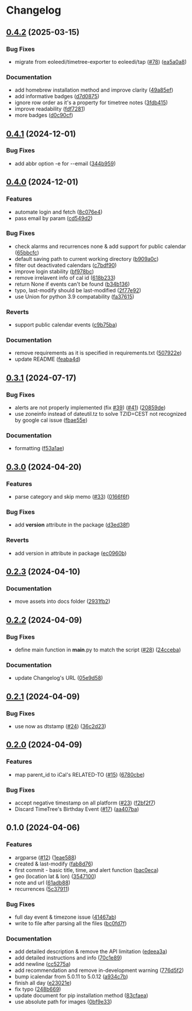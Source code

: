 # Changelog

## [0.4.2](https://github.com/eoleedi/TimeTree-Exporter/compare/v0.4.1...v0.4.2) (2025-03-15)


### Bug Fixes

* migrate from eoleedi/timetree-exporter to eoleedi/tap ([#78](https://github.com/eoleedi/TimeTree-Exporter/issues/78)) ([ea5a0a8](https://github.com/eoleedi/TimeTree-Exporter/commit/ea5a0a8986a5072ae2bb2c9b09341336110488de))


### Documentation

* add homebrew installation method and improve clarity ([49a85ef](https://github.com/eoleedi/TimeTree-Exporter/commit/49a85ef86b202c1dbd735eca73b4ec658f07b3b8))
* add informative badges ([d7d0875](https://github.com/eoleedi/TimeTree-Exporter/commit/d7d0875d512b122a9bb5cd0b3add3f83608b9ef3))
* ignore row order as it's a property for timetree notes ([3fdb415](https://github.com/eoleedi/TimeTree-Exporter/commit/3fdb4157e9e4cf5f307476fd0d18ad99ed9fdc29))
* improve readability ([fdf7281](https://github.com/eoleedi/TimeTree-Exporter/commit/fdf72817529bdbbf25578cb5175dad3aef824dbf))
* more badges ([d0c90cf](https://github.com/eoleedi/TimeTree-Exporter/commit/d0c90cfd955b00f0efec4cbd49b04437949043d7))

## [0.4.1](https://github.com/eoleedi/TimeTree-Exporter/compare/v0.4.0...v0.4.1) (2024-12-01)


### Bug Fixes

* add abbr option -e for --email ([344b959](https://github.com/eoleedi/TimeTree-Exporter/commit/344b959c351ae8c2cb0cc922b80330be80ab4145))

## [0.4.0](https://github.com/eoleedi/TimeTree-Exporter/compare/v0.3.1...v0.4.0) (2024-12-01)


### Features

* automate login and fetch ([8c076e4](https://github.com/eoleedi/TimeTree-Exporter/commit/8c076e4426cf419a0ffb71d1bce41542cbfa695e))
* pass email by param ([cd549d2](https://github.com/eoleedi/TimeTree-Exporter/commit/cd549d2f947e0eb1818c2bad6ca3078a792d2c5d))


### Bug Fixes

* check alarms and recurrences none & add support for public calendar ([65bbcfc](https://github.com/eoleedi/TimeTree-Exporter/commit/65bbcfc2a3668a29b26825c4eb4fd29ae2a7ef1c))
* default saving path to current working directory ([b909a0c](https://github.com/eoleedi/TimeTree-Exporter/commit/b909a0c5a7f34f58fdd5ca7a5f66388381069925))
* filter out deactivated calendars ([c7bdf90](https://github.com/eoleedi/TimeTree-Exporter/commit/c7bdf90b71c6bcfc189ba9b95fe00dd08acc2b5b))
* improve login stability ([bf978bc](https://github.com/eoleedi/TimeTree-Exporter/commit/bf978bc1575236f4a903682b5f524d6931b2f801))
* remove irrelavent info of cal id ([618b233](https://github.com/eoleedi/TimeTree-Exporter/commit/618b233e78167c983b88c6ac21e71f3a90d7732a))
* return None if events can't be found ([b34b136](https://github.com/eoleedi/TimeTree-Exporter/commit/b34b1362f1010c578491816cd027f02f1d012d43))
* typo, last-modify should be last-modified ([2f77e92](https://github.com/eoleedi/TimeTree-Exporter/commit/2f77e925ea7b755b7be17534263c5bfbd6058ee9))
* use Union for python 3.9 compatability ([fa37615](https://github.com/eoleedi/TimeTree-Exporter/commit/fa37615a1d15cc50be9841a7a9e86912e3398d95))


### Reverts

* support public calendar events ([c9b75ba](https://github.com/eoleedi/TimeTree-Exporter/commit/c9b75bad8b25d9e958b3705445689177c7bee144))


### Documentation

* remove requirements as it is specified in requirements.txt ([507922e](https://github.com/eoleedi/TimeTree-Exporter/commit/507922eb6226c4fbb2e109b949e8c9503dc3546b))
* update README ([feaba4d](https://github.com/eoleedi/TimeTree-Exporter/commit/feaba4d1925aa4cc8883f54df8cc2829f41cb678))

## [0.3.1](https://github.com/eoleedi/TimeTree-Exporter/compare/v0.3.0...v0.3.1) (2024-07-17)


### Bug Fixes

* alerts are not properly implemented (fix [#39](https://github.com/eoleedi/TimeTree-Exporter/issues/39)) ([#41](https://github.com/eoleedi/TimeTree-Exporter/issues/41)) ([20859de](https://github.com/eoleedi/TimeTree-Exporter/commit/20859dec779bd397799ad3b7ff27667d94aa4836))
* use zoneinfo instead of dateutil.tz to solve TZID=CEST not recognized by google cal issue ([fbae55e](https://github.com/eoleedi/TimeTree-Exporter/commit/fbae55ea49f1f4889afa04f0fbbd35c794017996))


### Documentation

* formatting ([f53a1ae](https://github.com/eoleedi/TimeTree-Exporter/commit/f53a1ae421ef620bbfcbee361fa34062f9945a68))

## [0.3.0](https://github.com/eoleedi/TimeTree-Exporter/compare/v0.2.3...v0.3.0) (2024-04-20)


### Features

* parse category and skip memo ([#33](https://github.com/eoleedi/TimeTree-Exporter/issues/33)) ([0166f6f](https://github.com/eoleedi/TimeTree-Exporter/commit/0166f6f53284927b89a9a830e830f9d8318877e9))


### Bug Fixes

* add __version__ attribute in the package ([d3ed38f](https://github.com/eoleedi/TimeTree-Exporter/commit/d3ed38f67cf73c9f15025f2078d5454b4c372132))


### Reverts

* add version in attribute in package ([ec0960b](https://github.com/eoleedi/TimeTree-Exporter/commit/ec0960b686b8e290209f89427a4d815911ac139b))

## [0.2.3](https://github.com/eoleedi/TimeTree-exporter/compare/v0.2.2...v0.2.3) (2024-04-10)


### Documentation

* move assets into docs folder ([2931fb2](https://github.com/eoleedi/TimeTree-exporter/commit/2931fb212f2e78f89ba849ee6510b237c5372db3))

## [0.2.2](https://github.com/eoleedi/TimeTree-exporter/compare/v0.2.1...v0.2.2) (2024-04-09)


### Bug Fixes

* define main function in __main__.py to match the script ([#28](https://github.com/eoleedi/TimeTree-exporter/issues/28)) ([24cceba](https://github.com/eoleedi/TimeTree-exporter/commit/24ccebafee8198f8acb0862b722c0c63182bd845))


### Documentation

* update Changelog's URL ([05e9d58](https://github.com/eoleedi/TimeTree-exporter/commit/05e9d58282cd9657d749aaea542dc3b13554f401))

## [0.2.1](https://github.com/eoleedi/TimeTree-exporter/compare/v0.2.0...v0.2.1) (2024-04-09)


### Bug Fixes

* use now as dtstamp ([#24](https://github.com/eoleedi/TimeTree-exporter/issues/24)) ([36c2d23](https://github.com/eoleedi/TimeTree-exporter/commit/36c2d2392bf964de9c8823b23b24f8802162923b))

## [0.2.0](https://github.com/eoleedi/TimeTree-exporter/compare/v0.1.0...v0.2.0) (2024-04-09)


### Features

* map parent_id to iCal's RELATED-TO ([#15](https://github.com/eoleedi/TimeTree-exporter/issues/15)) ([6780cbe](https://github.com/eoleedi/TimeTree-exporter/commit/6780cbea0d907135605a30363ccdf5b7ea467b47))


### Bug Fixes

* accept negative timestamp on all platform ([#23](https://github.com/eoleedi/TimeTree-exporter/issues/23)) ([f2bf2f7](https://github.com/eoleedi/TimeTree-exporter/commit/f2bf2f7c342275f3beb3a3af3406c063929efab2))
* Discard TimeTree's Birthday Event ([#17](https://github.com/eoleedi/TimeTree-exporter/issues/17)) ([aa407ba](https://github.com/eoleedi/TimeTree-exporter/commit/aa407ba468e8f1396fd75373094aec3535ffbeb5))

## 0.1.0 (2024-04-06)


### Features

* argparse ([#12](https://github.com/eoleedi/TimeTree-exporter/issues/12)) ([1eae588](https://github.com/eoleedi/TimeTree-exporter/commit/1eae588f96e462dc12f9c5998c88b5582c25e0d5))
* created & last-modify ([fab8d76](https://github.com/eoleedi/TimeTree-exporter/commit/fab8d76c380c175cc4b7e8cba6fbc740bafe31f6))
* first commit - basic title, time, and alert function ([bac0eca](https://github.com/eoleedi/TimeTree-exporter/commit/bac0ecab5f9d778f9e5113c988cbbcf024367600))
* geo (location lat & lon) ([3547100](https://github.com/eoleedi/TimeTree-exporter/commit/3547100430ab817aea98937e6e8ab4e3cc33fea3))
* note and url ([61adb88](https://github.com/eoleedi/TimeTree-exporter/commit/61adb887f35d1d456b610a6ac19bcf35b5b96438))
* recurrences ([5c37911](https://github.com/eoleedi/TimeTree-exporter/commit/5c37911b584ba022f2114340612ee5572d8ec265))


### Bug Fixes

* full day event & timezone issue ([41467ab](https://github.com/eoleedi/TimeTree-exporter/commit/41467ab0942c8a5ded425bbe73ca44de62481d56))
* write to file after parsing all the files ([bc0fd7f](https://github.com/eoleedi/TimeTree-exporter/commit/bc0fd7f20c12410cf2e548b4c419f89a775a5845))


### Documentation

* add detailed description & remove the API limitation ([edeea3a](https://github.com/eoleedi/TimeTree-exporter/commit/edeea3aacfa64acaf5479912350c219941845702))
* add detailed instructions and info ([70c1e89](https://github.com/eoleedi/TimeTree-exporter/commit/70c1e89ec8a6b7172919f02c37ca54964953f911))
* add newline ([cc5275a](https://github.com/eoleedi/TimeTree-exporter/commit/cc5275a33a01bf1c67db22ed01b5e7402fcf17c2))
* add recommendation and remove in-development warning ([776d5f2](https://github.com/eoleedi/TimeTree-exporter/commit/776d5f271b8127c724f8d3be03e54e1ab41e52b1))
* bump icalendar from 5.0.11 to 5.0.12 ([a934c7b](https://github.com/eoleedi/TimeTree-exporter/commit/a934c7bdc53b8206ef7e37af7af3a0585a5d0abc))
* finish all day ([e23021e](https://github.com/eoleedi/TimeTree-exporter/commit/e23021e24cc9f038bdc070eea530f331bb3e1fde))
* fix typo ([248b669](https://github.com/eoleedi/TimeTree-exporter/commit/248b669c7027f37035778385d38902ec569ddf70))
* update document for pip installation method ([83cfaea](https://github.com/eoleedi/TimeTree-exporter/commit/83cfaea4ec55ad38836e9cd7c11896343b1915f9))
* use absolute path for images ([0bf9e33](https://github.com/eoleedi/TimeTree-exporter/commit/0bf9e33da0e2afe8ae84b085e07357b47ade1080))
